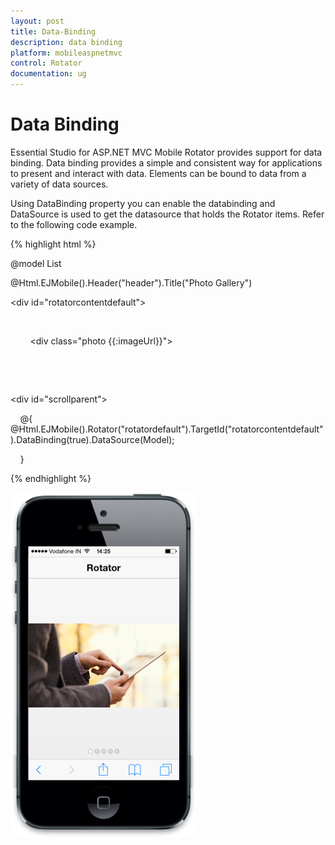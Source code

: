 ```yaml
---
layout: post
title: Data-Binding
description: data binding
platform: mobileaspnetmvc
control: Rotator
documentation: ug
---
```


# Data Binding

Essential Studio for ASP.NET MVC Mobile Rotator provides support for data binding. Data binding provides a simple and consistent way for applications to present and interact with data. Elements can be bound to data from a variety of data sources.

Using DataBinding property you can enable the databinding and DataSource is used to get the datasource that holds the Rotator items. Refer to the following code example.

{% highlight html %}

@model List<Images>



<!-- header control -->

@Html.EJMobile().Header("header").Title("Photo Gallery")

<div id="rotatorcontentdefault">

    <div>

        <div class="photo {{:imageUrl}}">

        </div>

    </div>

</div>



<div id="scrollparent">

    @{     @Html.EJMobile().Rotator("rotatordefault").TargetId("rotatorcontentdefault").DataBinding(true).DataSource(Model);

    }

</div>

{% endhighlight %}



![F:/thangavel/dev/source/Trunk/JSDoc/rotator-1.png](Data-Binding_images/Data-Binding_img1.png)



